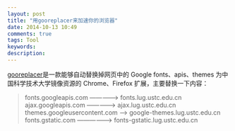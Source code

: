 ```yaml
---
layout: post
title: "用gooreplacer来加速你的浏览器"
date: 2014-10-13 10:49
comments: true
tags: Tool
keywords: 
description: 
---
```


[gooreplacer](http://liujiacai.net/gooreplacer/)是一款能够自动替换掉网页中的 Google fonts、apis、themes 为中国科学技术大学镜像资源的 Chrome、Firefox 扩展，主要替换一下内容：

> fonts.googleapis.com ————–> fonts.lug.ustc.edu.cn
> ajax.googleapis.com —————> ajax.lug.ustc.edu.cn
> themes.googleusercontent.com –> google-themes.lug.ustc.edu.cn
> fonts.gstatic.com —————–> fonts-gstatic.lug.ustc.edu.cn